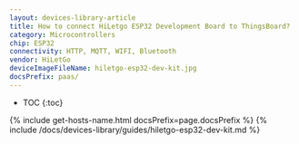 ```yaml
---
layout: devices-library-article
title: How to connect HiLetgo ESP32 Development Board to ThingsBoard?
category: Microcontrollers
chip: ESP32
connectivity: HTTP, MQTT, WIFI, Bluetooth
vendor: HiLetGo
deviceImageFileName: hiletgo-esp32-dev-kit.jpg
docsPrefix: paas/
---
```


* TOC
{:toc}

{% include get-hosts-name.html docsPrefix=page.docsPrefix %}
{% include /docs/devices-library/guides/hiletgo-esp32-dev-kit.md %}
